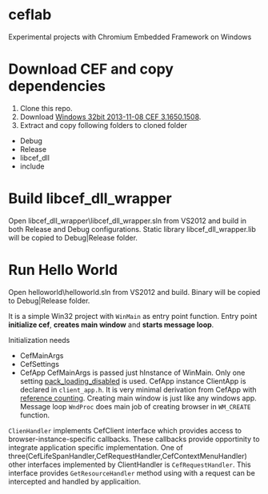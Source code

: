 ceflab
======

Experimental projects with Chromium Embedded Framework on Windows

Download CEF and copy dependencies
==================================
1. Clone this repo.
2. Download [Windows 32bit 2013-11-08 CEF 3.1650.1508](http://cefbuilds.com/).
3. Extract and copy following folders to cloned folder
  - Debug
  - Release
  - libcef_dll
  - include

Build libcef_dll_wrapper
========================
Open libcef_dll_wrapper\libcef_dll_wrapper.sln from VS2012 and build in both Release and Debug configurations.
Static library libcef_dll_wrapper.lib will be copied to Debug|Release folder.

Run Hello World
========================
Open helloworld\\helloworld.sln from VS2012 and build. Binary will be copied to Debug|Release folder.

It is a simple Win32 project with `WinMain` as entry point function. Entry point __initialize cef__, __creates main window__ and __starts message loop__. 

Initialization needs 
 - CefMainArgs
 - CefSettings 
 - CefApp
CefMainArgs is passed just hInstance of WinMain. Only one setting [pack_loading_disabled](http://magpcss.org/ceforum/apidocs/projects/\(default\)/_cef_settings_t.html#pack_loading_disabled) is used. CefApp instance ClientApp is declared in `client_app.h`. It is very minimal derivation from CefApp with [reference counting](https://code.google.com/p/chromiumembedded/wiki/GeneralUsage#Reference_Counting). Creating main window is just like any windows app.  Message loop `WndProc` does main job of creating browser in `WM_CREATE` function. 

`ClienHandler` implements CefClient interface which provides access to browser-instance-specific callbacks. These callbacks provide opportinity to integrate application specific implementation. One of three(CefLifeSpanHandler,CefRequestHandler,CefContextMenuHandler) other interfaces implemented by ClientHandler is `CefRequestHandler`. This interface provides `GetResourceHandler` method using with a request can be intercepted and handled by applicaition.

